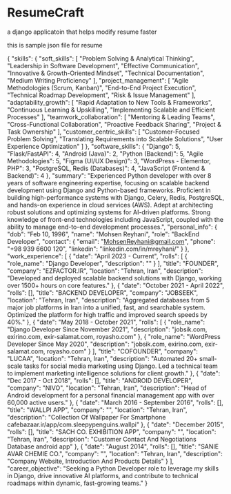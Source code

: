 # ResumeCraft
a django applicatoin that helps modify resume faster

this is sample json file for resume

{
  "skills": {
    "soft_skills": [
      "Problem Solving & Analytical Thinking",
      "Leadership in Software Development",
      "Effective Communication",
      "Innovative & Growth-Oriented Mindset",
      "Technical Documentation",
      "Medium Writing Proficiency"
    ],
    "project_management": [
      "Agile Methodologies (Scrum, Kanban)",
      "End-to-End Project Execution",
      "Technical Roadmap Development",
      "Risk & Issue Management"
    ],
    "adaptability_growth": [
      "Rapid Adaptation to New Tools & Frameworks",
      "Continuous Learning & Upskilling",
      "Implementing Scalable and Efficient Processes"
    ],
    "teamwork_collaboration": [
      "Mentoring & Leading Teams",
      "Cross-Functional Collaboration",
      "Proactive Feedback Sharing",
      "Project & Task Ownership"
    ],
    "customer_centric_skills": [
      "Customer-Focused Problem Solving",
      "Translating Requirements into Scalable Solutions",
      "User Experience Optimization"
    ]
  },
  "software_skills": {
    "Django": 5,
    "Flask/FastAPI": 4,
    "Android (Java)": 2,
    "Python (Backend)": 5,
    "Agile Methodologies": 5,
    "Figma (UI/UX Design)": 3,
    "WordPress - Elementor, PHP": 3,
    "PostgreSQL, Redis (Databases)": 4,
    "JavaScript (Frontend & Backend)": 4
  },
  "summary": "Experienced Python developer with over 8 years of software engineering expertise, focusing on scalable backend development using Django and Python-based frameworks. Proficient in building high-performance systems with Django, Celery, Redis, PostgreSQL, and hands-on experience in cloud services (AWS). Adept at architecting robust solutions and optimizing systems for AI-driven platforms. Strong knowledge of front-end technologies including JavaScript, coupled with the ability to manage end-to-end development processes.",
  "personal_info": {
    "dob": "Feb 10, 1996",
    "name": "Mohsen Reyhani",
    "role": "BackEnd Developer",
    "contact": {
      "email": "MohsenReyhani@gmail.com",
      "phone": "+98 939 6600 120",
      "linkedin": "linkedin.com/in/mreyhani/"
    }
  },
  "work_experience": [
    {
      "date": "April 2023 - Current",
      "rolls": [
        {
          "role_name": "Django Developer",
          "description": ""
        }
      ],
      "title": "FOUNDER",
      "company": "EZFACTOR.IR",
      "location": "Tehran, Iran",
      "description": "Developed and deployed scalable backend solutions with Django, working over 1500+ hours on core features."
    },
    {
      "date": "October 2021 - April 2022",
      "rolls": [],
      "title": "BACKEND DEVELOPER",
      "company": "JOBSEEK",
      "location": "Tehran, Iran",
      "description": "Aggregated databases from 5 major job platforms in Iran into a unified, fast, and searchable system. Optimized the platform for high traffic and improved search speeds by 40%."
    },
    {
      "date": "May 2018 - October 2021",
      "rolls": [
        {
          "role_name": "Django Developer Since November 2021",
          "description": "jobsik.com, exirino.com, exir-salamat.com, royasho.com"
        },
        {
          "role_name": "WordPress Developer Since May 2020",
          "description": "jobsik.com, exirino.com, exir-salamat.com, royasho.com"
        }
      ],
      "title": "COFOUNDER",
      "company": "LUCAA",
      "location": "Tehran, Iran",
      "description": "Automated 20+ small-scale tasks for social media marketing using Django. Led a technical team to implement marketing intelligence solutions for client growth."
    },
    {
      "date": "Dec 2017 - Oct 2018",
      "rolls": [],
      "title": "ANDROID DEVELOPER",
      "company": "NIVO",
      "location": "Tehran, Iran",
      "description": "Head of Android development for a personal financial management app with over 60,000 active users."
    },
    {
      "date": "March 2016 - September 2016",
      "rolls": [],
      "title": "WALLPI APP",
      "company": "",
      "location": "Tehran, Iran",
      "description": "Collection Of Wallpaper For Smartphone cafebazaar.ir/app/com.sleepypenguins.wallpi"
    },
    {
      "date": "December 2015",
      "rolls": [],
      "title": "SACH CO. EXHIBITION APP",
      "company": "",
      "location": "Tehran, Iran",
      "description": "Customer Contact And Negotiations Database android app"
    },
    {
      "date": "August 2014",
      "rolls": [],
      "title": "SANIE AVAR CHEMIE CO.",
      "company": "",
      "location": "Tehran, Iran",
      "description": "Company Website, Introduction And Products Details"
    }
  ],
  "career_objective": "Seeking a Python Developer role to leverage my skills in Django, drive innovative AI platforms, and contribute to technical roadmaps within dynamic, fast-growing teams."
}
